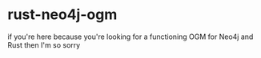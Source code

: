 # rust-neo4j-ogm

if you're here because you're looking for a functioning OGM for Neo4j and Rust
then I'm so sorry

